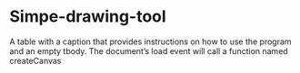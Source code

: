 # Simpe-drawing-tool
A table with a caption that provides instructions on how to use the program and an empty tbody. The document’s load event will call a function named createCanvas
